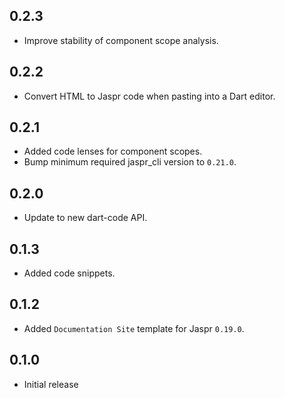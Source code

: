 ## 0.2.3

- Improve stability of component scope analysis.

## 0.2.2

- Convert HTML to Jaspr code when pasting into a Dart editor.

## 0.2.1

- Added code lenses for component scopes.
- Bump minimum required jaspr_cli version to `0.21.0`.

## 0.2.0

- Update to new dart-code API.

## 0.1.3

- Added code snippets.

## 0.1.2

- Added `Documentation Site` template for Jaspr `0.19.0`.

## 0.1.0

- Initial release